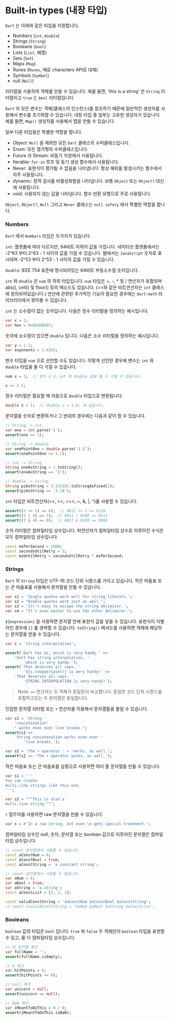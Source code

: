 # Built-in types (내장 타입)

`Dart` 는 아래와 같은 타입을 지원합니다.

- Numbers (`int`, `double`)
- Strings (`String`)
- Booleans (`bool`)
- Lists (`List`, 배열)
- Sets (`Set`)
- Maps (`Map`)
- Runes (`Runes`, 때로 characters API로 대체)
- Symbols (`Symbol`)
- null (`Null`)

리터럴을 사용하여 객체를 만들 수 있습니다. 예를 들면, 'this is a string' 은 `String` 리터럴이고 `true` 는 `bool` 리터럴입니다.

`Dart` 의 모든 변수는 객체(클래스의 인스턴스)를 참조하기 때문에 일반적인 생성자를 사용해서 변수를 초기화할 수 있습니다. 내장 타입 중 일부는 고유한 생성자가 있습니다. 예를 들면, `Map()` 생성자를 사용해서 맵을 만들 수 있습니다.

일부 다른 타입들은 특별한 역할을 합니다.

- Object: `Null` 을 제외한 모든 `Dart` 클래스의 수퍼클래스입니다.
- Enum: 모든 열거형의 수퍼클래스입니다.
- Future 과 Stream: 비동기 지원에서 사용됩니다.
- Iterable: `for-in` 루프 및 동기 생성 함수에서 사용됩니다.
- Never: 표현식이 평가될 수 없음을 나타냅니다. 항상 예외를 발생시키는 함수에서 자주 사용됩니다.
- dynamic: 정적 검사를 비활성화함을 나타냅니다. 보통 `Object` 또는 `Object?` 대신에 사용됩니다.
- void: 사용되지 않는 값을 나타냅니다. 함수 반환 유형으로 주로 사용됩니다.

`Object`, `Object?`, `Null` 그리고 `Never` 클래스는 `null safety` 에서 특별한 역할을 합니다.

### Numbers
`Dart` 에서 `Numbers` 타입은 두가지가 있습니다.

`int`: 플랫폼에 따라 다르지만, 64비트 이하의 값을 가집니다. 네이티브 플랫폼에서는 -2^63 부터 2^63 - 1 사이의 값을 가질 수 있습니다. 웹에서는 `JavaScript` 숫자로 표시되며 -2^53 부터 2^53 - 1 사이의 값을 가질 수 있습니다.

`double`: IEEE 754 표준에 명시되어있는 64비트 부동소수점 숫자입니다.

`int` 와 `double` 은 `num` 의 하위 타입입니다. `num` 타입은 +, -, * 및 / 연산자가 포함되며 abs(), ceil() 및 floor() 등의 메소드도 있습니다. (>>와 같은 비트연산자는 `int` 클래스에 정의되어있습니다.) 연산에 관련된 추가적인 기능이 필요한 경우에는 `dart:math` 라이브러리에서 찾아볼 수 있습니다.

`int` 는 소수점이 없는 숫자입니다. 다음은 정수 리터럴을 정의하는 예시입니다.
```dart
var x = 1;
var hex = 0xDEADBEEF;
```

숫자에 소수점이 있으면 `double` 입니다. 다음은 소수 리터럴을 정의하는 예시입니다.
```dart
var y = 1.1;
var exponents = 1.42e5;
```

변수 타입을 `num` 으로 선언할 수도 있습니다. 이렇게 선언한 경우에 변수는 `int` 와 `double` 타입을 둘 다 가질 수 있습니다.
```dart
num x = 1;  // 변수 x 는 int 와 double 값을 둘 다 가질 수 있습니다.

x += 2.5;
```

정수 리터럴은 필요할 때 자동으로 `double` 타입으로 변환됩니다.
```dart
double z = 1;  // double z = 1.0; 과 같습니다.
```

문자열을 숫자로 변환하거나 그 반대의 경우에는 다음과 같이 할 수 있습니다.
```dart
// String -> int
var one = int.parse('1');
assert(one == 1);

// String -> double
var onePointOne = double.parse('1.1');
assert(onePointOne == 1.1);

// int -> String
String oneAsString = 1.toString();
assert(oneAsString == '1');

// double -> String
String piAsString = 3.141592.toStringAsFixed(2);
assert(piAsString == '3.14');
```

`int` 타입은 비트연산자(<<, >>, >>>, ~, &, |, ^)를 사용할 수 있습니다.
```dart
assert((3 << 1) == 6);  // 0011 << 1 == 0110
assert((3 | 4) == 7);  // 0011 | 0100 == 0111
assert((3 & 4) == 0);  // 0011 & 0100 == 0000
```

숫자 리터럴은 컴파일타임 상수입니다. 피연산자가 컴파일타임 상수로 이루어진 수식은 모두 컴파일타임 상수입니다.
```dart
const msPerSecond = 1000;
const secondsUtilRetry = 5;
const msUntilRetry = secondsUtilRetry * msPerSecond;
```

### Strings
`Dart` 의 `String` 타입은 UTF-16 코드 단위 시퀀스를 가지고 있습니다. 작은 따옴표 또는 큰 따옴표를 사용해서 문자열을 만들 수 있습니다.
```dart
var s1 = 'Single quotes work well for string literals.';
var s2 = "Double quotes work just as well.";
var s3 = 'It\'s easy to escape the string delimiter.';
var s4 = "It's even easier to use the other delimiter.";
```

`${expression}` 을 사용하면 문자열 안에 표현식 값을 넣을 수 있습니다. 표현식이 식별자인 경우에 `{}` 를 생략할 수 있습니다. `toString()` 메서드를 사용하면 객체에 해당하는 문자열을 얻을 수 있습니다.
```dart
var s = 'string interpolation';

assert('Dart has $s, which is very handy.' ==
    'Dart has string interpolation, '
        'which is very handy.');
assert('That deserves all caps. '
        '${s.toUpperCase()} is very handy!' ==
    'That deserves all caps. '
        'STRING INTERPOLATION is very handy!');
```

> Note: `==` 연산자는 두 객체가 동일한지 비교합니다. 동일한 코드 단위 시퀀스를 포함하고있는 두 문자열은 동일합니다.

인접한 문자열 리터럴 또는 `+` 연산자를 이용해서 문자열들을 붙일 수 있습니다.
```dart
var s1 = 'String '
    'concatenation'
    " works even over line breaks.";
assert(s1 ==
    'String concatenation works even over '
        'line breaks.');

var s2 = 'The + operator ' + 'works, as well.';
assert(s2 == 'The + operator works, as well.');
```

작은 따옴표 또는 큰 따옴표를 삼중으로 사용하면 여러 줄 문자열을 만들 수 있습니다.
```dart
var s1 = '''
You can create
multi-line strings like this one.
''';

var s2 = """This is also a
multi-line string.""";
```

`r` 접두어를 사용하면 raw 문자열을 만들 수 있습니다.
```dart
var s = r'In a raw string, not even \n gets special treatment.';
```

컴파일타임 상수인 null, 숫자, 문자열 또는 boolean 값으로 이루어진 문자열은 컴파일타임 상수입니다.
```dart
// const 문자열에서 사용할 수 있습니다.
const aConstNum = 0;
const aConstBool = true;
const aConstString = 'a constant string';

// const 문자열에서 사용할 수 없습니다.
var aNum = 0;
var aBool = true;
var aString = 'a string';
const aConstList = [1, 2, 3];

const validConstString = '$aConstNum $aConstBool $aConstString';
// const invalidConstString = '$aNum $aBool $aString $aConstList';
```

### Booleans
`boolean` 값의 타입은 `bool` 입니다. `true` 와 `false` 두 객체만이 `boolean` 타입을 표현할 수 있고, 둘 다 컴파일타임 상수입니다.
```dart
// 빈 문자열 체크
var fullName = '';
assert(fullName.isEmpty);

// 0 체크
var hitPoints = 0;
assert(hitPoints <= 0);

// null 체크
var unicorn = null;
assert(unicorn == null);

// NaN 체크
var iMeantToDoThis = 0 / 0;
assert(iMeantToDoThis.isNaN);
```